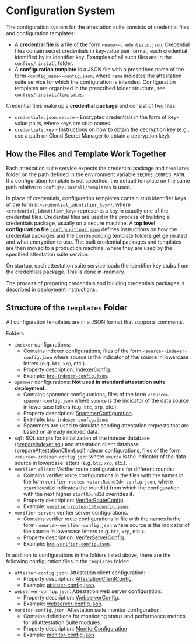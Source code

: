 # Configuration System

The configuration system for the attestation suite consists of credential files and configuration templates:

- A **credential file** is a file of the form `<name>-credentials.json`. Credential files contain secret credentials in key-value pair format, each credential identified by its identifier key. Examples of all such files are in the `configs/.install` folder.
- A **configuration template** is a JSON file with a prescribed name of the form `<config_name>-config.json`, where `name` indicates the attestation suite service for which the configuration is intended. Configuration templates are organized in the prescribed folder structure, see [`configs/.install/templates`](../../configs/.install/templates/).

Credential files make up a **credential package** and consist of two files:

- `credentials.json.secure` - Encrypted credentials in the form of key-value pairs, where keys are stub names.
- `credentials.key` - Instructions on how to obtain the decryption key (e.g., use a path on Cloud Secret Manager to obtain a decryption key).

## How the Files and Template Work Together

Each attestation suite service expects the credential package and `templates` folder on the path defined in the environment variable `SECURE_CONFIG_PATH`.
If a configuration template is not specified, the default template on the same path relative to `configs/.install/templates` is used.

In place of credentials, configuration templates contain stub identifier keys of the form `$(<credential_identifier_key>)`, where `<credential_identifier_key>` represents a key in exactly one of the credential files.
Credential files are used in the process of building a credentials package, usually on a secure machine.
A **top level configuration file** [`configurations.json`](../../configs/.install/configurations.json) defines instructions on how the credential packages and the corresponding template folders get generated and what encryption to use.
The built credential packages and templates are then moved to a production machine, where they are used by the specified attestation suite service.

On startup, each attestation suite service loads the identifier key stubs from the credentials package. This is done in-memory.

The process of preparing credentials and building credentials packages is described in [deployment instructions](../../deployment/README.md).

## Structure of the `templates` Folder

All configuration templates are in a JSON format that supports comments.

Folders:

- `indexer` configurations:
    - Contains indexer configurations, files of the form `<source>-indexer-config.json` where source is the indicator of the source in lowercase letters (e.g. `btc`, `xrp`, etc.).
    - Property description: [IndexerConfig](../../src/indexer/IndexerConfig.ts).
    - Example: [`btc-indexer-config.json`](../../configs/.install/templates/indexer/btc-indexer-config.json).
- `spammer` configurations: **Not used in standard attestation suite deployment.**
    - Contains spammer configurations, files of the form `<source>-spammer-config.json` where `source` is the indicator of the data source in lowercase letters (e.g. `btc`, `xrp`, etc.).
    - Property description: [SpammerConfiguration](../../src/spammer/SpammerConfiguration.ts).
    - Example: [`btc-indexer-config.json`](../../configs/.install/templates/spammer/btc-spammer-config.json).
    - Spammers are used to simulate sending attestation requests that are based on already indexed data.
- `sql`: SQL scripts for initialization of the indexer database ([prepareIndexer.sql](../../configs/.install/templates/sql/prepareIndexer.sql)) and attestation client database ([prepareAttestationClient.sql](../../configs/.install/templates/sql/prepareIndexer.sql))indexer configurations, files of the form `<source>-indexer-config.json` where `source` is the indicator of the data source in lowercase letters (e.g. `btc`, `xrp`, etc.).
- `verifier-client`: Verifier route configurations for different rounds:
    - Contains verifier route configurations in the files with the names in the form `verifier-routes-<startRoundId>-config.json`, where `startRoundId` indicates the round id from which the configuration with the next higher `startRoundId` overrides it.
    - Property description: [VerifierRouteConfig](../../src/verification/routing/configs/VerifierRouteConfig.ts).
    - Example: [`verifier-routes-150-config.json`](configs/.install/templates/verifier-client/verifier-routes-150-config.json).
- `verifier-server`: verifier server configurations.
    - Contains verifier route configurations in file with the names in the form `<source>-verifier-config.json` where source is the indicator of the source in lowercase letters (e.g. `btc`, `xrp`, etc.).
    - Property description: [VeriferServerConfig](../../src/servers/verifier-server/src/config-models/VerifierServerConfig.ts).
    - Example: [`btc-verifier-config.json`](../../configs/.install/templates/verifier-server/btc-verifier-config.json).

In addition to configurations in the folders listed above, there are the following configuration files in the `templates` folder:

- `attester-config.json`: Attestation client configuration:
    - Property description: [AttestationClientConfig](../../src/attester/configs/AttestationClientConfig.ts).
    - Example: [attester-config.json](../../configs/.install/templates/attester-config.json).
- `webserver-config.json`: Attestation web server configuration:
    - Property description: [WebserverConfig](../../src/servers/web-server/src/config-models/WebserverConfig.ts).
    - Example: [webserver-config.json](../../configs/.install/templates/webserver-config.json).
- `monitor-config.json`: Attestation suite monitor configuration:
    - Contains definitions for monitoring status and performance metrics for all Attestation Suite modules.
    - Property description: [MonitorConfiguration](../../src/monitor/MonitorConfiguration.ts)
    - Example: [monitor-config.json](../../configs/.install/templates/monitor-config.json)
